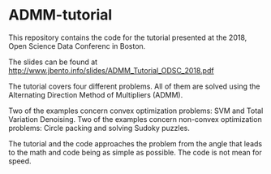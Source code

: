 # ADMM-tutorial

This repository contains the code for the tutorial presented at the 2018, Open Science Data Conferenc in Boston.

The slides can be found at  http://www.jbento.info/slides/ADMM_Tutorial_ODSC_2018.pdf

The tutorial covers four different problems. All of them are solved using the Alternating Direction Method of Multipliers (ADMM).

Two of the examples concern convex optimization problems: SVM and Total Variation Denoising.
Two of the examples concern non-convex optimization problems: Circle packing and solving Sudoky puzzles.

The tutorial and the code approaches the problem from the angle that leads to the math and code being as simple as possible.
The code is not mean for speed.
